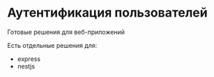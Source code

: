 # Аутентификация пользователей 

Готовые решения для веб-приложений

Есть отдельные решения для:

- express
- nestjs 

